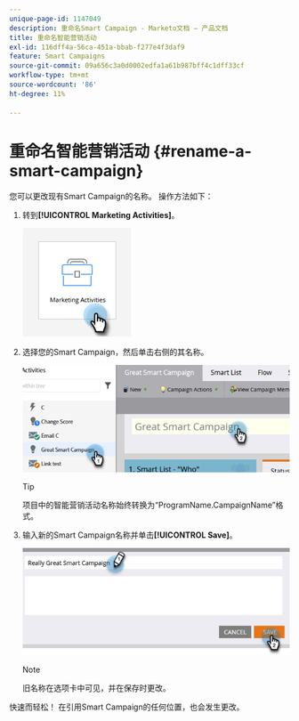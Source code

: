 ```yaml
---
unique-page-id: 1147049
description: 重命名Smart Campaign - Marketo文档 — 产品文档
title: 重命名智能营销活动
exl-id: 116dff4a-56ca-451a-bbab-f277e4f3daf9
feature: Smart Campaigns
source-git-commit: 09a656c3a0d0002edfa1a61b987bff4c1dff33cf
workflow-type: tm+mt
source-wordcount: '86'
ht-degree: 11%

---
```


# 重命名智能营销活动 {#rename-a-smart-campaign}

您可以更改现有Smart Campaign的名称。 操作方法如下：

1. 转到&#x200B;**[!UICONTROL Marketing Activities]**。

   ![](assets/rename-a-smart-campaign-1.png)

1. 选择您的Smart Campaign，然后单击右侧的其名称。

   ![](assets/rename-a-smart-campaign-2.png)

   >[!TIP]
   >
   >项目中的智能营销活动名称始终转换为“ProgramName.CampaignName”格式。

1. 输入新的Smart Campaign名称并单击&#x200B;**[!UICONTROL Save]**。

   ![](assets/rename-a-smart-campaign-3.png)

   >[!NOTE]
   >
   >旧名称在选项卡中可见，并在保存时更改。

快速而轻松！ 在引用Smart Campaign的任何位置，也会发生更改。
